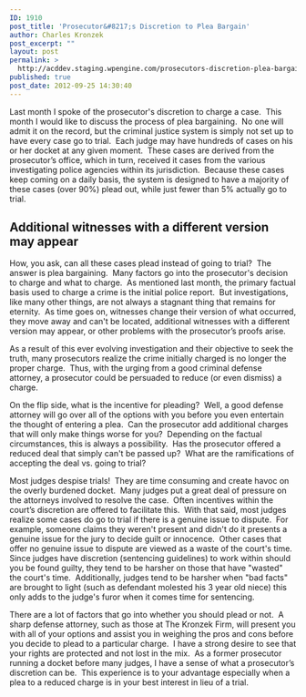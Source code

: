 ```yaml
---
ID: 1910
post_title: 'Prosecutor&#8217;s Discretion to Plea Bargain'
author: Charles Kronzek
post_excerpt: ""
layout: post
permalink: >
  http://acddev.staging.wpengine.com/prosecutors-discretion-plea-bargain.html
published: true
post_date: 2012-09-25 14:30:40
---
```

<p style="text-align: left;" align="center">Last month I spoke of the prosecutor's discretion to charge a case.  This month I would like to discuss the process of plea bargaining.  No one will admit it on the record, but the criminal justice system is simply not set up to have every case go to trial.  Each judge may have hundreds of cases on his or her docket at any given moment.  These cases are derived from the prosecutor’s office, which in turn, received it cases from the various investigating police agencies within its jurisdiction.  Because these cases keep coming on a daily basis, the system is designed to have a majority of these cases (over 90%) plead out, while just fewer than 5% actually go to trial.</p>

<h2>Additional witnesses with a different version may appear</h2>

How, you ask, can all these cases plead instead of going to trial?  The answer is plea bargaining.  Many factors go into the prosecutor's decision to charge and what to charge.  As mentioned last month, the primary factual basis used to charge a crime is the initial police report.  But investigations, like many other things, are not always a stagnant thing that remains for eternity.  As time goes on, witnesses change their version of what occurred, they move away and can't be located, additional witnesses with a different version may appear, or other problems with the prosecutor’s proofs arise.

As a result of this ever evolving investigation and their objective to seek the truth, many prosecutors realize the crime initially charged is no longer the proper charge.  Thus, with the urging from a good criminal defense attorney, a prosecutor could be persuaded to reduce (or even dismiss) a charge.

On the flip side, what is the incentive for pleading?  Well, a good defense attorney will go over all of the options with you before you even entertain the thought of entering a plea.  Can the prosecutor add additional charges that will only make things worse for you?  Depending on the factual circumstances, this is always a possibility.  Has the prosecutor offered a reduced deal that simply can't be passed up?  What are the ramifications of accepting the deal vs. going to trial?

Most judges despise trials!  They are time consuming and create havoc on the overly burdened docket.  Many judges put a great deal of pressure on the attorneys involved to resolve the case.  Often incentives within the court’s discretion are offered to facilitate this.  With that said, most judges realize some cases do go to trial if there is a genuine issue to dispute.  For example, someone claims they weren't present and didn't do it presents a genuine issue for the jury to decide guilt or innocence.  Other cases that offer no genuine issue to dispute are viewed as a waste of the court's time.  Since judges have discretion (sentencing guidelines) to work within should you be found guilty, they tend to be harsher on those that have "wasted" the court's time.  Additionally, judges tend to be harsher when "bad facts" are brought to light (such as defendant molested his 3 year old niece) this only adds to the judge's furor when it comes time for sentencing.

There are a lot of factors that go into whether you should plead or not.  A sharp defense attorney, such as those at The Kronzek Firm, will present you with all of your options and assist you in weighing the pros and cons before you decide to plead to a particular charge.  I have a strong desire to see that your rights are protected and not lost in the mix.  As a former prosecutor running a docket before many judges, I have a sense of what a prosecutor’s discretion can be.  This experience is to your advantage especially when a plea to a reduced charge is in your best interest in lieu of a trial.